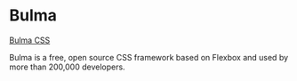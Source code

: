 # Bulma

[Bulma CSS](https://bulma.io/)

Bulma is a free, open source CSS framework based on Flexbox and used by more than 200,000 developers. 
